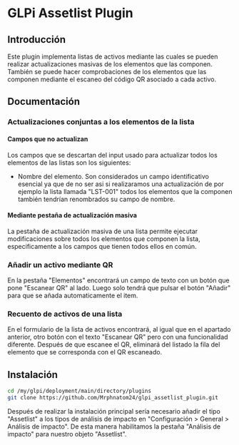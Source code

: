 # GLPi Assetlist Plugin

## Introducción

Este plugin implementa listas de activos mediante las cuales
se pueden realizar actualizaciones masivas de los elementos
que las componen. También se puede hacer comprobaciones de los
elementos que las componen mediante el escaneo del código QR asociado
a cada activo.

## Documentación

### Actualizaciones conjuntas a los elementos de la lista

#### Campos que no actualizan

Los campos que se descartan del input usado para 
actualizar todos los elementos de las listas son los siguientes:
- Nombre del elemento. Son considerados un campo identificativo esencial
  ya que de no ser asi si realizaramos una actualización de por ejemplo
  la lista llamada "LST-001" todos los elementos que la componen también
  tendrían renombrados su campo de nombre.

#### Mediante pestaña de actualización masiva

La pestaña de actualización masiva de una lista permite ejecutar modificaciones 
sobre todos los elementos que componen la lista, especificamente a los 
campos que tienen todos ellos en común.

### Añadir un activo mediante QR

En la pestaña "Elementos" encontrará un campo de texto con un botón que pone "Escanear QR" al lado.
Luego solo tendrá que pulsar el botón "Añadir" para que se añada automaticamente el item.

### Recuento de activos de una lista

En el formulario de la lista de activos encontrará, al igual que en el apartado anterior, otro botón 
con el texto "Escanear QR" pero con una funcionalidad diferente. Después de que escanee el QR, eliminará del listado la fila del elemento que se corresponda con el QR escaneado.

## Instalación

```sh
cd /my/glpi/deployment/main/directory/plugins
git clone https://github.com/Mrphnatom24/glpi_assetlist_plugin.git
```

Después de realizar la instalación principal sería necesario añadir el tipo "Assetlist" a los tipos de análisis de impacto en "Configuración > General > Análisis de impacto". De esta manera habilitamos la pestaña "Análisis de impacto" para nuestro objeto "Assetlist".

